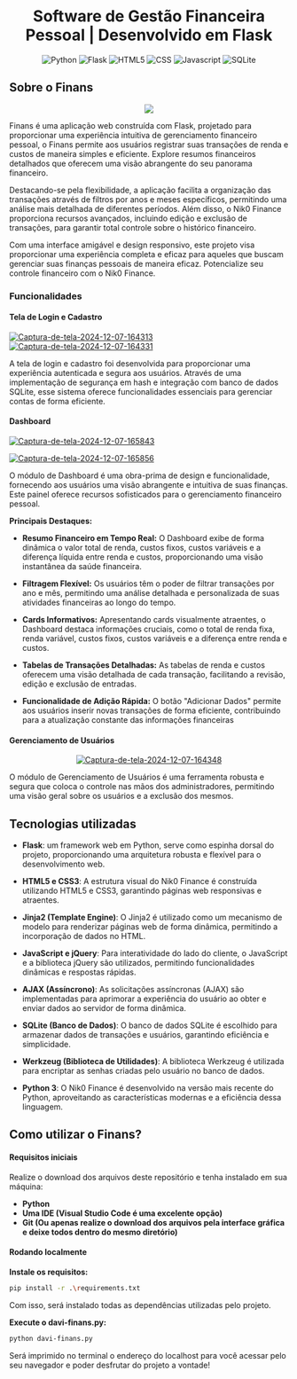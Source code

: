 
<h1 align="center">Software de Gestão Financeira Pessoal | Desenvolvido em Flask</h1>

<p align="center">
  <img alt="Python" src="https://img.shields.io/badge/-Python-3776AB?style=flat-square&logo=python&logoColor=white" />
  <img alt="Flask" src="https://img.shields.io/badge/-Flask-000000?style=flat-square&logo=flask&logoColor=white" />
  <img alt="HTML5" src="https://img.shields.io/badge/-HTML5-E34F26?style=flat-square&logo=html5&logoColor=white" />
  <img alt="CSS" src="https://img.shields.io/badge/CSS-239120?style=flat-square&logo=css3&logoColor=white" />
  <img alt="Javascript" src="https://img.shields.io/badge/Javascript-FF0000?style=flat-square&logo=javascript&logoColor=white" />
  <img alt="SQLite" src="https://img.shields.io/badge/SQLite-BD00FF?style=flat-square&logo=sqlite&logoColor=white" />
</p>

## Sobre o Finans

<p align="center">
	<img src="https://github.com/Nik0lax/nik0finance/assets/136096951/28e1db6f-d497-404f-a397-bc21da9fede5" />
</p>
<p align="center">
  
Finans é uma aplicação web construída com Flask, projetado para proporcionar uma experiência intuitiva de gerenciamento financeiro pessoal, o Finans permite aos usuários registrar suas transações de renda e custos de maneira simples e eficiente. Explore resumos financeiros detalhados que oferecem uma visão abrangente do seu panorama financeiro.
  
Destacando-se pela flexibilidade, a aplicação facilita a organização das transações através de filtros por anos e meses específicos, permitindo uma análise mais detalhada de diferentes períodos. Além disso, o Nik0 Finance proporciona recursos avançados, incluindo edição e exclusão de transações, para garantir total controle sobre o histórico financeiro.

Com uma interface amigável e design responsivo, este projeto visa proporcionar uma experiência completa e eficaz para aqueles que buscam gerenciar suas finanças pessoais de maneira eficaz. Potencialize seu controle financeiro com o Nik0 Finance.
</p>

### Funcionalidades
#### Tela de Login e Cadastro

<a href="https://ibb.co/mSR6S6h"><img src="https://i.ibb.co/N7FZ7ZW/Captura-de-tela-2024-12-07-164313.png" alt="Captura-de-tela-2024-12-07-164313" border="0" /></a>
<a href="https://ibb.co/XYPVgPW"><img src="https://i.ibb.co/MBH94Hg/Captura-de-tela-2024-12-07-164331.png" alt="Captura-de-tela-2024-12-07-164331" border="0" /></a>


A tela de login e cadastro foi desenvolvida para proporcionar uma experiência autenticada e segura aos usuários. Através de uma implementação de segurança em hash e integração com banco de dados SQLite, esse sistema oferece funcionalidades essenciais para gerenciar contas de forma eficiente.

#### Dashboard
<a href="https://ibb.co/qW3qcVX"><img src="https://i.ibb.co/dLwCVx1/Captura-de-tela-2024-12-07-165843.png" alt="Captura-de-tela-2024-12-07-165843" border="0"></a>
<p></p>
<a href="https://imgbb.com/"><img src="https://i.ibb.co/k3bRMWn/Captura-de-tela-2024-12-07-165856.png" alt="Captura-de-tela-2024-12-07-165856" border="0"></a>

O módulo de Dashboard é uma obra-prima de design e funcionalidade, fornecendo aos usuários uma visão abrangente e intuitiva de suas finanças. Este painel oferece recursos sofisticados para o gerenciamento financeiro pessoal.

<strong>Principais Destaques:</strong>

- <strong>Resumo Financeiro em Tempo Real:</strong> O Dashboard exibe de forma dinâmica o valor total de renda, custos fixos, custos variáveis e a diferença líquida entre renda e custos, proporcionando uma visão instantânea da saúde financeira.


- <strong>Filtragem Flexível:</strong> Os usuários têm o poder de filtrar transações por ano e mês, permitindo uma análise detalhada e personalizada de suas atividades financeiras ao longo do tempo.

- <strong>Cards Informativos:</strong> Apresentando cards visualmente atraentes, o Dashboard destaca informações cruciais, como o total de renda fixa, renda variável, custos fixos, custos variáveis e a diferença entre renda e custos.
  
- <strong>Tabelas de Transações Detalhadas:</strong> As tabelas de renda e custos oferecem uma visão detalhada de cada transação, facilitando a revisão, edição e exclusão de entradas.
  
- <strong>Funcionalidade de Adição Rápida:</strong> O botão "Adicionar Dados" permite aos usuários inserir novas transações de forma eficiente, contribuindo para a atualização constante das informações financeiras

#### Gerenciamento de Usuários
<p align="center">
  <a href="https://ibb.co/RjFZNdx"><img src="https://i.ibb.co/km7kJvR/Captura-de-tela-2024-12-07-164348.png" alt="Captura-de-tela-2024-12-07-164348" border="0" /></a>
</p>
O módulo de Gerenciamento de Usuários é uma ferramenta robusta e segura que coloca o controle nas mãos dos administradores, permitindo uma visão geral sobre os usuários e a exclusão dos mesmos.


## Tecnologias utilizadas

- <strong>Flask</strong>: um framework web em Python, serve como espinha dorsal do projeto, proporcionando uma arquitetura robusta e flexível para o desenvolvimento web.
  
- <strong>HTML5 e CSS3</strong>: A estrutura visual do Nik0 Finance é construída utilizando HTML5 e CSS3, garantindo páginas web responsivas e atraentes.
  
- <strong>Jinja2 (Template Engine)</strong>: O Jinja2 é utilizado como um mecanismo de modelo para renderizar páginas web de forma dinâmica, permitindo a incorporação de dados no HTML.
  
- <strong>JavaScript e jQuery</strong>: Para interatividade do lado do cliente, o JavaScript e a biblioteca jQuery são utilizados, permitindo funcionalidades dinâmicas e respostas rápidas.
  
- <strong>AJAX (Assíncrono)</strong>: As solicitações assíncronas (AJAX) são implementadas para aprimorar a experiência do usuário ao obter e enviar dados ao servidor de forma dinâmica.
  
- <strong>SQLite (Banco de Dados)</strong>: O banco de dados SQLite é escolhido para armazenar dados de transações e usuários, garantindo eficiência e simplicidade.
  
- <strong>Werkzeug (Biblioteca de Utilidades)</strong>: A biblioteca Werkzeug é utilizada para encriptar as senhas criadas pelo usuário no banco de dados.
  
- <strong>Python 3</strong>: O Nik0 Finance é desenvolvido na versão mais recente do Python, aproveitando as características modernas e a eficiência dessa linguagem.

## Como utilizar o Finans?
#### Requisitos iniciais
Realize o download dos arquivos deste repositório e tenha instalado em sua máquina:

- <strong>Python</strong>
- <strong>Uma IDE (Visual Studio Code é uma excelente opção)</strong>
- <strong>Git (Ou apenas realize o download dos arquivos pela interface gráfica e deixe todos dentro do mesmo diretório)</strong>

#### Rodando localmente
<strong>Instale os requisitos:</strong>
```bash
pip install -r .\requirements.txt
```
Com isso, será instalado todas as dependências utilizadas pelo projeto.

<strong>Execute o davi-finans.py:</strong>
```bash
python davi-finans.py
```
Será imprimido no terminal o endereço do localhost para você acessar pelo seu navegador e poder desfrutar do projeto a vontade!


